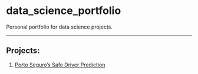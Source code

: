 # data_science_portfolio
Personal portfolio for data science projects.

---
## Projects:

1. [Porto Seguro’s Safe Driver Prediction](https://www.kaggle.com/c/porto-seguro-safe-driver-prediction)
